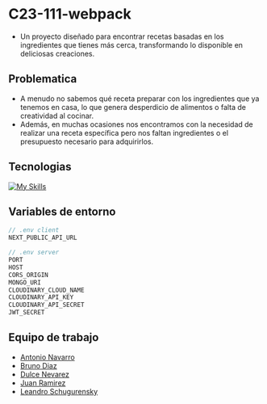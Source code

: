 # C23-111-webpack
- Un proyecto diseñado para encontrar recetas basadas en los ingredientes que tienes más cerca, transformando lo disponible en deliciosas creaciones.

## Problematica
- A menudo no sabemos qué receta preparar con los ingredientes que ya tenemos en casa, lo que genera desperdicio de alimentos o falta de creatividad al cocinar.
- Además, en muchas ocasiones nos encontramos con la necesidad de realizar una receta específica pero nos faltan ingredientes o el presupuesto necesario para adquirirlos.

## Tecnologias
[![My Skills](https://skillicons.dev/icons?i=typescript,nextjs,mui,nodejs,expressjs,postman,mongodb&perline=7)](https://skillicons.dev)

## Variables de entorno
```ts
// .env client
NEXT_PUBLIC_API_URL
```
```ts
// .env server
PORT
HOST
CORS_ORIGIN
MONGO_URI
CLOUDINARY_CLOUD_NAME
CLOUDINARY_API_KEY
CLOUDINARY_API_SECRET
JWT_SECRET
```

## Equipo de trabajo
- [Antonio Navarro](https://www.linkedin.com/in/antonio-navarro-b16303164/)
- [Bruno Diaz](https://www.linkedin.com/in/brunoleandrodiaz/)
- [Dulce Nevarez](https://www.linkedin.com/in/dulce-nevarez-castorena-396757269/)
- [Juan Ramirez](https://www.linkedin.com/in/juan-ramirez-490b84271/)
- [Leandro Schugurensky](https://www.linkedin.com/in/leanschugu/)
